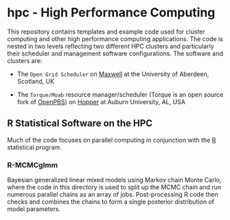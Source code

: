 # hpc - High Performance Computing

This repository contains templates and example code used for cluster computing and other high performance computing applications. The code is nested in two levels reflecting two different HPC clusters and particularly their scheduler and management software configurations. The software and clusters are:

  - The `Open Grid Scheduler` on [Maxwell](https://www.abdn.ac.uk/staffnet/working-here/hpc.php) at the University of Aberdeen, Scotland, UK

  - The `Torque/Moab` resource manager/scheduler (Torque is an open source fork of [OpenPBS](http://www.mcs.anl.gov/research/projects/openpbs/)) on [Hopper](https://hpcportal.auburn.edu/hpc/index.php) at Auburn University, AL, USA

## R Statistical Software on the HPC
Much of the code focuses on parallel computing in conjunction with the [R](https://cran.r-project.org/) statistical program.

### R-MCMCglmm
Bayesian generalized linear mixed models using Markov chain Monte Carlo, where the code in this directory is used to split up the MCMC chain and run numerous parallel chains as an array of jobs. Post-processing R code then checks and combines the chains to form a single posterior distribution of model parameters.
